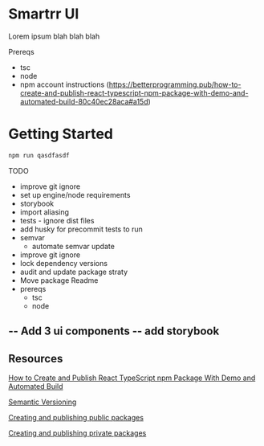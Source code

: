 # Smartrr UI

Lorem ipsum blah blah blah

Prereqs
  - tsc
  - node
  - npm account instructions (https://betterprogramming.pub/how-to-create-and-publish-react-typescript-npm-package-with-demo-and-automated-build-80c40ec28aca#a15d)



# Getting Started

```bash
npm run qasdfasdf
```



TODO
- improve git ignore
- set up engine/node requirements
- storybook
- import aliasing
- tests - ignore dist files
- add husky for precommit tests to run
- semvar
  - automate semvar update
- improve git ignore
- lock dependency versions
- audit and update package straty
- Move package Readme
- prereqs
  - tsc
  - node


-- Add 3 ui components
-- add storybook
-- 



## Resources
[How to Create and Publish React TypeScript npm Package With Demo and Automated Build](https://betterprogramming.pub/how-to-create-and-publish-react-typescript-npm-package-with-demo-and-automated-build-80c40ec28aca#a15d)

[Semantic Versioning](https://www.freecodecamp.org/news/semantic-versioning-1fd6f57749f7/)

[Creating and publishing public packages](https://docs.npmjs.com/creating-and-publishing-scoped-public-packages)

[Creating and publishing private packages](https://docs.npmjs.com/creating-and-publishing-private-packages)
